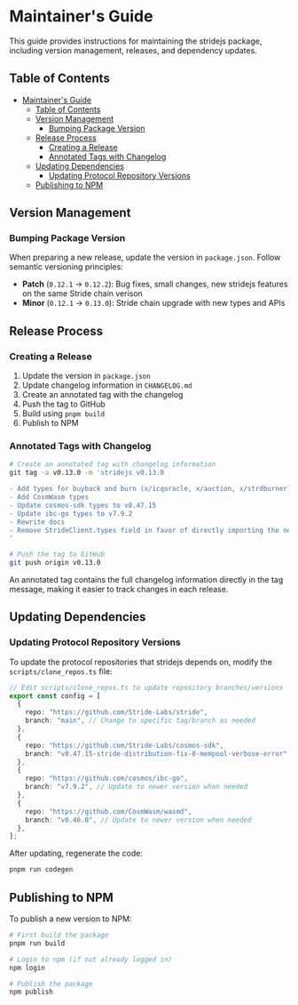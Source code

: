 # Maintainer's Guide

This guide provides instructions for maintaining the stridejs package, including version management, releases, and dependency updates.

## Table of Contents

- [Maintainer's Guide](#maintainers-guide)
  - [Table of Contents](#table-of-contents)
  - [Version Management](#version-management)
    - [Bumping Package Version](#bumping-package-version)
  - [Release Process](#release-process)
    - [Creating a Release](#creating-a-release)
    - [Annotated Tags with Changelog](#annotated-tags-with-changelog)
  - [Updating Dependencies](#updating-dependencies)
    - [Updating Protocol Repository Versions](#updating-protocol-repository-versions)
  - [Publishing to NPM](#publishing-to-npm)

## Version Management

### Bumping Package Version

When preparing a new release, update the version in `package.json`. Follow semantic versioning principles:

- **Patch** (`0.12.1` → `0.12.2`): Bug fixes, small changes, new stridejs features on the same Stride chain verison
- **Minor** (`0.12.1` → `0.13.0`): Stride chain upgrade with new types and APIs

## Release Process

### Creating a Release

1. Update the version in `package.json`
2. Update changelog information in `CHANGELOG.md`
3. Create an annotated tag with the changelog
4. Push the tag to GitHub
5. Build using `pnpm build`
6. Publish to NPM

### Annotated Tags with Changelog

```bash
# Create an annotated tag with changelog information
git tag -a v0.13.0 -m 'stridejs v0.13.0

- Add types for buyback and burn (x/icqoracle, x/auction, x/strdburner)
- Add CosmWasm types
- Update cosmos-sdk types to v0.47.15
- Update ibc-go types to v7.9.2
- Rewrite docs
- Remove StrideClient.types field in favor of directly importing the necessary namespace
'

# Push the tag to GitHub
git push origin v0.13.0
```

An annotated tag contains the full changelog information directly in the tag message, making it easier to track changes in each release.

## Updating Dependencies

### Updating Protocol Repository Versions

To update the protocol repositories that stridejs depends on, modify the `scripts/clone_repos.ts` file:

```typescript
// Edit scripts/clone_repos.ts to update repository branches/versions
export const config = [
  {
    repo: "https://github.com/Stride-Labs/stride",
    branch: "main", // Change to specific tag/branch as needed
  },
  {
    repo: "https://github.com/Stride-Labs/cosmos-sdk",
    branch: "v0.47.15-stride-distribution-fix-0-mempool-verbose-error", // Change to specific tag/branch as needed
  },
  {
    repo: "https://github.com/cosmos/ibc-go",
    branch: "v7.9.2", // Update to newer version when needed
  },
  {
    repo: "https://github.com/CosmWasm/wasmd",
    branch: "v0.46.0", // Update to newer version when needed
  },
];
```

After updating, regenerate the code:

```bash
pnpm run codegen
```

## Publishing to NPM

To publish a new version to NPM:

```bash
# First build the package
pnpm run build

# Login to npm (if not already logged in)
npm login

# Publish the package
npm publish
```
